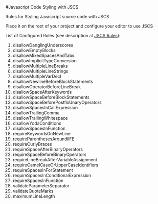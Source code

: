 #Javascript Code Styling with JSCS

Rules for Styling Javascript source code with JSCS

Place it on the root of your project and configure your editor to use JSCS

List of Configured Rules (see description at [JSCS Rules](http://jscs.info/rules.html)):

1.  disallowDanglingUnderscores
2.  disallowEmptyBlocks
3.  disallowMixedSpacesAndTabs
4.  disallowImplicitTypeConversion
5.  disallowMultipleLineBreaks
6.  disallowMultipleLineStrings
7.  disallowMultipleVarDecl
8.  disallowNewlineBeforeBlockStatements
9.  disallowOperatorBeforeLineBreak
10. disallowSpaceAfterKeywords
11. disallowSpaceBeforeBlockStatements
12. disallowSpaceBeforePostfixUnaryOperators
13. disallowSpacesInCallExpression
14. disallowTrailingComma
15. disallowTrailingWhitespace
16. disallowYodaConditions
17. disallowSpacesInFunction
18. requireKeywordsOnNewLine
19. requireParenthesesAroundIIFE
20. requireCurlyBraces
21. requireSpaceAfterBinaryOperators
22. requireSpaceBeforeBinaryOperators
23. requireLineBreakAfterVariableAssignment
24. requireCamelCaseOrUpperCaseIdentifiers
25. requireSpacesInForStatement
26. requireSpacesInConditionalExpression
27. requireSpacesInFunction
28. validateParameterSeparator
29. validateQuoteMarks
30. maximumLineLength
